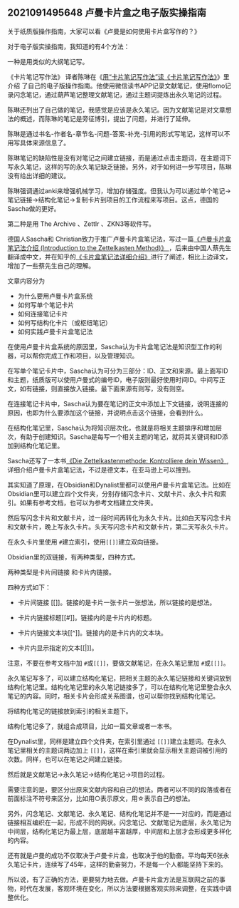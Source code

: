 ## 2021091495648 卢曼卡片盒之电子版实操指南

关于纸质版操作指南，大家可以看《卢曼是如何使用卡片盒写作的？》

对于电子版实操指南，我知道的有4个方法：

一种是用类似的大纲笔记写。

《卡片笔记写作法》 译者陈琳在《[用“卡片笔记写作法”读《卡片笔记写作法》](https://book.douban.com/review/13679603/)》里介绍 了自己的电子版操作指南。他使用微信读书APP记录文献笔记，使用flomo记录闪念笔记，通过葫芦笔记整理文献笔记，通过主题词提炼出永久笔记的过程。

陈琳还列出了自己做的笔记，我感觉是应该是永久笔记。因为文献笔记是对文章想法的概述，而陈琳的笔记是旁征博引，提出了问题，并进行了延伸。

陈琳是通过书名-作者名-章节名-问题-答案-补充-引用的形式写笔记，这样可以不用写具体来源信息了。

陈琳笔记的缺陷性是没有对笔记之间建立链接，而是通过点击主题词，在主题词下写永久笔记，这样的写的永久笔记缺乏链接。另外，对于如何进一步写项目，陈琳没有给出详细的建议。

陈琳强调通过anki来增强机械学习，增加存储强度。但我认为可以通过单个笔记→笔记链接→结构化笔记→复制卡片到项目的工作流程来写项目。这点，德国的Sascha做的更好。

第二种是用 The Archive 、Zettlr 、ZKN3等软件写。

德国人Sascha和 Christian致力于推广卢曼卡片盒笔记法，写过一篇[《卢曼卡片盒笔记法介绍 (Introduction to the Zettelkasten Method)》 ](https://zettelkasten.de/introduction/zh/)，后来由中国人蔡先生翻译成中文，并在知乎的[《卡片盒笔记法详细介绍》](https://zhuanlan.zhihu.com/p/336706087)进行了阐述，相比上边译文，增加了一些蔡先生自己的理解。

文章内容分为

-   为什么要用卢曼卡片盒系统
-   如何写单个笔记卡片
-   如何连接笔记卡片
-   如何写结构化卡片（或枢纽笔记）
-   如何实践卢曼卡片盒笔记法

在使用卢曼卡片盒系统的原因里，Sascha认为卡片盒笔记法是知识型工作的利器，可以帮你完成工作和项目，以及管理知识。

在写单个笔记卡片中，Sascha认为可分为三部分：ID、正文和来源。最上面写ID和主题，纸质版可以使用卢曼式的编号ID，电子版则最好使用时间ID。中间写正文，如有链接，则直接放入链接。最下面来源有则写，没有则空。

在连接笔记卡片中，Sascha认为要在笔记的正文中添加上下文链接，说明连接的原因，也即为什么要添加这个链接，并说明点击这个链接，会看到什么。

在结构化笔记里，Sascha认为将知识层次化，也就是将相关主题排序和增加层次，有助于创建知识。Sascha是每写一个相关主题的笔记，就将其关键词和ID添加到结构化笔记里。

Sascha还写了一本书[《Die Zettelkastenmethode: Kontrolliere dein Wissen》](https://www.amazon.de/gp/product/1517734312/ref=as_li_tl?ie=UTF8&camp=1638&creative=19454&creativeASIN=1517734312&linkCode=as2&tag=saschafastde-21),详细介绍卢曼卡片盒笔记法，不过是德文本，在亚马逊上可以搜到。

其实知道了原理，在Obsidian和Dynalist里都可以使用卢曼卡片盒笔记法。比如在Obsidian里可以建立四个文件夹，分别存储闪念卡片、文献卡片、永久卡片和索引。如果有参考文档，也可以为参考文档建立文件夹。

然后写闪念卡片和文献卡片，过一段时间再转化为永久卡片。比如白天写闪念卡片和文献卡片，晚上写永久卡片。头天写闪念卡片和文献卡片，第二天写永久卡片。

在永久卡片里使用 `#`建立索引，使用`[[]]`建立双向链接。

Obsidian里的双链接，有两种类型，四种方式。

  两种类型是卡片间链接 和卡片内链接。

  四种方式如下：

- 卡片间链接 [[]]。链接的是卡片一张卡片一张想法，所以链接的是想法。
- 卡片内链接标题[[#]]。链接内的是卡片内的标题。
- 卡片内链接文本块[[^]]。链接内的是卡片内的文本块。

- 卡片内显示指定的文本[[|]]。


注意，不要在参考文档中加 `#`或`[[]]`，要做文献笔记，在永久笔记里加  `#`或`[[]]`。

永久笔记写多了，可以建立结构化笔记，把相关主题的永久笔记链接和关键词放到结构化笔记里。结构化笔记里的永久笔记链接多了，可以在结构化笔记里整合永久笔记的内容。同时，相关卡片会形成关系图谱，也可以帮你找到结构化笔记。

将结构化笔记的链接放到索引的相关主题下。

结构化笔记多了，就组合成项目，比如一篇文章或者一本书。

在Dynalist里，同样是建立四个文件夹，在索引里通过 `[[]]`建立主题词。在永久笔记里相关的主题词两边加上 `[[]]`，这样在索引里就会显示相关主题词被引用的次数。同样，也可以在笔记之间建立链接。

然后就是文献笔记→永久笔记→结构化笔记→项目的过程。

需要注意的是，要区分出原来文献内容和自己的想法。两者可以不同的段落或者在前面标注不符号来区分，比如用○表示原文，用☆表示自己的想法。

另外，闪念笔记、文献笔记、永久笔记、结构化笔记并不是一一对应的，而是通过链接相互编织在一起，形成不同的网状。闪念笔记、文献笔记为底层，永久笔记为中间层，结构化笔记为最上层，底层越丰富越厚，中间层和上层才会形成更多样化的内容。

还有就是卢曼的成功不仅取决于卢曼卡片盒，也取决于他的勤奋。平均每天6张永久笔记卡片，连续写了45年，这样的勤奋努力，不是每一个人都能坚持下来的。

所以说，有了正确的方法，更要努力地去做。卢曼卡片盒方法是互联网之前的事物，时代在发展，客观环境在变化，所以方法要根据客观实际来调整，在实践中调整优化。

